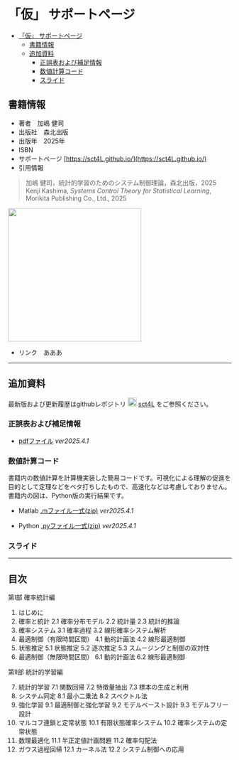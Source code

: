 # 「仮」 サポートページ

- [「仮」 サポートページ](#仮-サポートページ)
  - [書籍情報](#書籍情報)
  - [追加資料](#追加資料)
    - [正誤表および補足情報](#正誤表および補足情報)
    - [数値計算コード](#数値計算コード)
    - [スライド](#スライド)


## 書籍情報

- 著者　加嶋 健司  
- 出版社　森北出版  
- 出版年　2025年
- ISBN　  
- サポートページ [https://sct4L.github.io/](https://sct4L.github.io/) 
- 引用情報  
> 加嶋 健司，統計的学習のためのシステム制御理論，森北出版，2025  
> Kenji Kashima, *Systems Control Theory for Statistical Learning*, Morikita Publishing Co., Ltd., 2025

<img src="./lab.png" width="300">
<!-- ![fig](./lab.png) -->

- リンク　あああ

---

## 追加資料

最新版および更新履歴はgithubレポジトリ <img src="https://github.githubassets.com/assets/GitHub-Mark-ea2971cee799.png" width="20">  [sct4L](https://github.com/sct4L/cst4L.github.io/) をご参照ください。

### 正誤表および補足情報

- [pdfファイル](https://www.bode.amp.i.kyoto-u.ac.jp/) *ver2025.4.1*


### 数値計算コード

書籍内の数値計算を計算機実装した簡易コードです。可視化による理解の促進を目的として定理などをベタ打ちしたもので、高速化などは考慮しておりません。
書籍内の図は、Python版の実行結果です。

- Matlab [.mファイル一式(zip)](./matlab.zip) *ver2025.4.1*

- Python [.pyファイル一式(zip)](./python.zip) *ver2025.4.1*

### スライド

---

## 目次

第I部 確率統計編
1. はじめに
2. 確率と統計
    2.1 確率分布モデル
    2.2 統計量
    2.3 統計的推論
3. 確率システム
    3.1 確率過程
    3.2 線形確率システム解析
 4. 最適制御（有限時間区間）
    4.1 動的計画法
    4.2 線形最適制御
5. 状態推定
    5.1 状態推定
    5.2 逐次推定
    5.3 スムージングと制御の双対性
6. 最適制御（無限時間区間）
    6.1 動的計画法
    6.2 線形最適制御

第II部 統計的学習編

7. 統計的学習
    7.1 関数回帰
    7.2 特徴量抽出
    7.3 標本の生成と利用
8. システム同定
    8.1 最小二乗法
    8.2 スペクトル法
9. 強化学習
    9.1 最適制御と強化学習
    9.2 モデルベースト設計
    9.3 モデルフリー設計
10. マルコフ連鎖と定常状態
    10.1 有限状態確率システム
    10.2 確率システムの定常状態
11. 数理最適化
    11.1 半正定値計画問題
    11.2 確率勾配法
12. ガウス過程回帰
    12.1 カーネル法
    12.2 システム制御への応用
